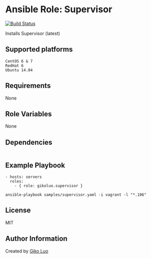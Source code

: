 # Ansible Role: Supervisor

[![Build Status](https://travis-ci.org/gikoluo/ansible-role-supervisor.svg?branch=master)](https://travis-ci.org/gikoluo/ansible-role-supervisor)

Installs Supervisor (latest)

## Supported platforms

```
CentOS 6 & 7
RedHat 6
Ubuntu 14.04
```

## Requirements

None

## Role Variables

None

## Dependencies

```
```

## Example Playbook

```
- hosts: servers
  roles:
    - { role: gikoluo.supervisor }
```

```
ansible-playbook samples/supervisor.yaml -i vagrant -l "*.106"
```

## License

MIT

## Author Information

Created by [Giko Luo](https://github.com/gikoluo)

